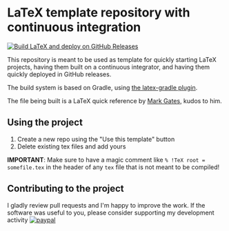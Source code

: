 # LaTeX template repository with continuous integration  

[![Build LaTeX and deploy on GitHub Releases](https://github.com/DanySK/Template-LaTeX-CI/actions/workflows/build-and-deploy-latex.yml/badge.svg)](https://github.com/DanySK/Template-LaTeX-CI/actions/workflows/build-and-deploy-latex.yml)

This repository is meant to be used as template for quickly starting LaTeX projects,
having them built on a continuous integrator, and having them quickly deployed in GitHub releases.

The build system is based on Gradle, using [the latex-gradle plugin](https://github.com/DanySK/gradle-latex).

The file being built is a LaTeX quick reference by [Mark Gates](http://www.icl.utk.edu/~mgates3/), kudos to him.

## Using the project

1. Create a new repo using the "Use this template" button
2. Delete existing tex files and add yours

**IMPORTANT**: Make sure to have a magic comment like `% !TeX root = somefile.tex` in the header of any `tex` file that is not meant to be compiled!

## Contributing to the project

I gladly review pull requests and I'm happy to improve the work.
If the software was useful to you, please consider supporting my development activity
[![paypal](https://www.paypalobjects.com/en_US/i/btn/btn_donate_SM.gif)](https://www.paypal.com/cgi-bin/webscr?cmd=_donations&business=5P4DSZE5DV4H2&currency_code=EUR)
